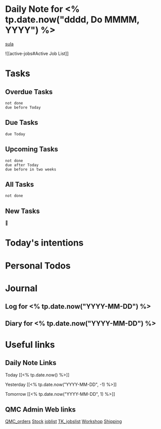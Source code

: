 # Daily Note for <% tp.date.now("dddd, Do MMMM, YYYY") %>

[sula](https://www.cats.org.uk/bridgend/adopt-a-cat?cid=310478)


![[active-jobs#Active Job List]]
# Tasks
## Overdue Tasks

```tasks
not done
due before Today
```
## Due Tasks

```tasks
due Today
```
## Upcoming Tasks

```tasks
not done
due after Today
due before in two weeks
```
## All Tasks

```tasks
not done
```
## New Tasks

📅
# Today's intentions
# Personal Todos
# Journal
## Log for <% tp.date.now("YYYY-MM-DD") %>
## Diary for <% tp.date.now("YYYY-MM-DD") %>
# Useful links
## Daily Note Links

Today 		[[<% tp.date.now() %>]]

Yesterday 	[[<% tp.date.now("YYYY-MM-DD", -1) %>]]

Tomorrow 	[[<% tp.date.now("YYYY-MM-DD", 1) %>]]
## QMC Admin Web links

[QMC\_orders](https://www.dropbox.com/scl/fi/o674wx2wdoeo81g3cg0pm/QMC_orders.xlsm?cloud_editor=excel&dl=0)
[Stock](https://www.dropbox.com/scl/fi/w20c8bpsjfwzzr7gjnnri/Stock.xlsm?cloud_editor=excel&dl=0)
[joblist](https://www.dropbox.com/scl/fi/6lxbg8x0fb0b4odekj8u3/joblist.xls?cloud_editor=excel&dl=0)
[TK\_jobslist](https://www.dropbox.com/scl/fi/f27ptqro2cu9p9po9nqty/TK_jobslist.xlsm?cloud_editor=excel&dl=0)
[Workshop](https://www.dropbox.com/scl/fi/179ys17jb5uofer9b5wow/Workshop.xls?cloud_editor=excel&dl=0)
[Shipping](https://www.dropbox.com/scl/fi/9mvmib7om9r2ca8et1cu2/Shipping.xlsm?cloud_editor=excel&dl=0)